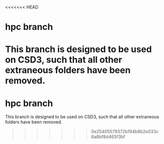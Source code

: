 <<<<<<< HEAD
# hpc branch
This branch is designed to be used on CSD3, such that all other extraneous folders have been removed.
=======
# hpc branch
This branch is designed to be used on CSD3, such that all other extraneous folders have been removed.
>>>>>>> 0e25405579372b194b8b2e033c8a8bf8d465f3bf
